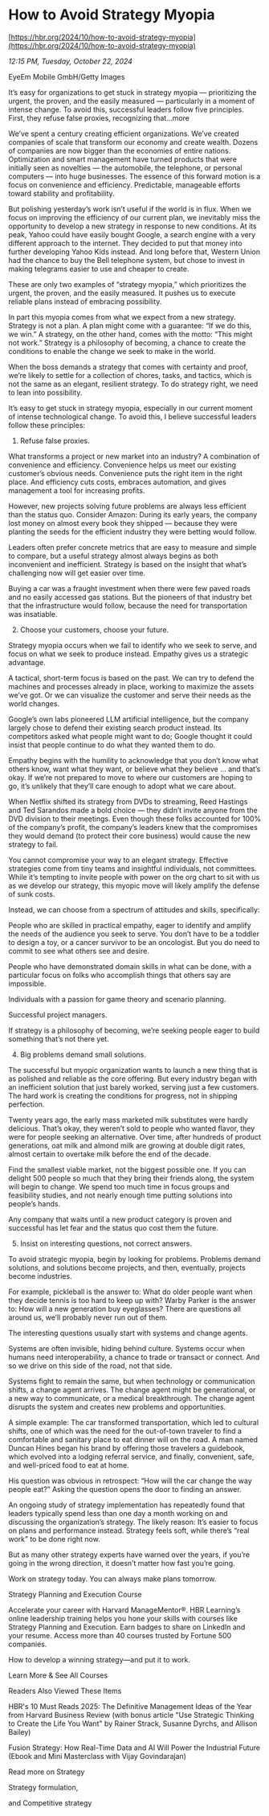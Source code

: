 # How to Avoid Strategy Myopia

[https://hbr.org/2024/10/how-to-avoid-strategy-myopia](https://hbr.org/2024/10/how-to-avoid-strategy-myopia)

*12:15 PM, Tuesday, October 22, 2024*

EyeEm Mobile GmbH/Getty Images

It’s easy for organizations to get stuck in strategy myopia — prioritizing the urgent, the proven, and the easily measured — particularly in a moment of intense change. To avoid this, successful leaders follow five principles. First, they refuse false proxies, recognizing that...more

We’ve spent a century creating efficient organizations. We’ve created companies of scale that transform our economy and create wealth. Dozens of companies are now bigger than the economies of entire nations.  Optimization and smart management have turned products that were initially seen as novelties — the automobile, the telephone, or personal computers — into huge businesses. The essence of this forward motion is a focus on convenience and efficiency. Predictable, manageable efforts toward stability and profitability.

But polishing yesterday’s work isn’t useful if the world is in flux. When we focus on improving the efficiency of our current plan, we inevitably miss the opportunity to develop a new strategy in response to new conditions. At its peak, Yahoo could have easily bought Google, a search engine with a very different approach to the internet. They decided to put that money into further developing Yahoo Kids instead. And long before that, Western Union had the chance to buy the Bell telephone system, but chose to invest in making telegrams easier to use and cheaper to create.

These are only two examples of “strategy myopia,” which prioritizes the urgent, the proven, and the easily measured. It pushes us to execute reliable plans instead of embracing possibility.

In part this myopia comes from what we expect from a new strategy. Strategy is not a plan. A plan might come with a guarantee: “If we do this, we win.” A strategy, on the other hand, comes with the motto: “This might not work.” Strategy is a philosophy of becoming, a chance to create the conditions to enable the change we seek to make in the world.

When the boss demands a strategy that comes with certainty and proof, we’re likely to settle for a collection of chores, tasks, and tactics, which is not the same as an elegant, resilient strategy. To do strategy right, we need to lean into possibility.

It’s easy to get stuck in strategy myopia, especially in our current moment of intense technological change. To avoid this, I believe successful leaders follow these principles:

1. Refuse false proxies.

What transforms a project or new market into an industry? A combination of convenience and efficiency. Convenience helps us meet our existing customer’s obvious needs. Convenience puts the right item in the right place. And efficiency cuts costs, embraces automation, and gives management a tool for increasing profits.

However, new projects solving future problems are always less efficient than the status quo. Consider Amazon: During its early years, the company lost money on almost every book they shipped — because they were planting the seeds for the efficient industry they were betting would follow.

Leaders often prefer concrete metrics that are easy to measure and simple to compare, but a useful strategy almost always begins as both inconvenient and inefficient. Strategy is based on the insight that what’s challenging now will get easier over time.

Buying a car was a fraught investment when there were few paved roads and no easily accessed gas stations. But the pioneers of that industry bet that the infrastructure would follow, because the need for transportation was insatiable.

2. Choose your customers, choose your future.

Strategy myopia occurs when we fail to identify who we seek to serve, and focus on what we seek to produce instead. Empathy gives us a strategic advantage.

A tactical, short-term focus is based on the past. We can try to defend the machines and processes already in place, working to maximize the assets we’ve got. Or we can visualize the customer and serve their needs as the world changes.

Google’s own labs pioneered LLM artificial intelligence, but the company largely chose to defend their existing search product instead. Its competitors asked what people might want to do; Google thought it could insist that people continue to do what they wanted them to do.

Empathy begins with the humility to acknowledge that you don’t know what others know, want what they want, or believe what they believe … and that’s okay. If we’re not prepared to move to where our customers are hoping to go, it’s unlikely that they’ll care enough to adopt what we care about.

When Netflix shifted its strategy from DVDs to streaming, Reed Hastings and Ted Sarandos made a bold choice — they didn’t invite anyone from the DVD division to their meetings. Even though these folks accounted for 100% of the company’s profit, the company’s leaders knew that the compromises they would demand (to protect their core business) would cause the new strategy to fail.

You cannot compromise your way to an elegant strategy. Effective strategies come from tiny teams and insightful individuals, not committees. While it’s tempting to invite people with power on the org chart to sit with us as we develop our strategy, this myopic move will likely amplify the defense of sunk costs.

Instead, we can choose from a spectrum of attitudes and skills, specifically:

People who are skilled in practical empathy, eager to identify and amplify the needs of the audience you seek to serve. You don’t have to be a toddler to design a toy, or a cancer survivor to be an oncologist. But you do need to commit to see what others see and desire.

People who have demonstrated domain skills in what can be done, with a particular focus on folks who accomplish things that others say are impossible.

Individuals with a passion for game theory and scenario planning.

Successful project managers.

If strategy is a philosophy of becoming, we’re seeking people eager to build something that’s not there yet.

4. Big problems demand small solutions.

The successful but myopic organization wants to launch a new thing that is as polished and reliable as the core offering. But every industry began with an inefficient solution that just barely worked, serving just a few customers. The hard work is creating the conditions for progress, not in shipping perfection.

Twenty years ago, the early mass marketed milk substitutes were hardly delicious. That’s okay, they weren’t sold to people who wanted flavor, they were for people seeking an alternative. Over time, after hundreds of product generations, oat milk and almond milk are growing at double digit rates, almost certain to overtake milk before the end of the decade.

Find the smallest viable market, not the biggest possible one. If you can delight 500 people so much that they bring their friends along, the system will begin to change. We spend too much time in focus groups and feasibility studies, and not nearly enough time putting solutions into people’s hands.

Any company that waits until a new product category is proven and successful has let fear and the status quo cost them the future.

5. Insist on interesting questions, not correct answers.

To avoid strategic myopia, begin by looking for problems. Problems demand solutions, and solutions become projects, and then, eventually, projects become industries.

For example, pickleball is the answer to: What do older people want when they decide tennis is too hard to keep up with? Warby Parker is the answer to: How will a new generation buy eyeglasses? There are questions all around us, we’ll probably never run out of them.

The interesting questions usually start with systems and change agents.

Systems are often invisible, hiding behind culture. Systems occur when humans need interoperability, a chance to trade or transact or connect. And so we drive on this side of the road, not that side.

Systems fight to remain the same, but when technology or communication shifts, a change agent arrives. The change agent might be generational, or a new way to communicate, or a medical breakthrough. The change agent disrupts the system and creates new problems and opportunities.

A simple example: The car transformed transportation, which led to cultural shifts, one of which was the need for the out-of-town traveler to find a comfortable and sanitary place to eat dinner will on the road. A man named Duncan Hines began his brand by offering those travelers a guidebook, which evolved into a lodging referral service, and finally, convenient, safe, and well-priced food to eat at home.

His question was obvious in retrospect: “How will the car change the way people eat?” Asking the question opens the door to finding an answer.

An ongoing study of strategy implementation has repeatedly found that leaders typically spend less than one day a month working on and discussing the organization’s strategy. The likely reason: It’s easier to focus on plans and performance instead. Strategy feels soft, while there’s “real work” to be done right now.

But as many other strategy experts have warned over the years, if you’re going in the wrong direction, it doesn’t matter how fast you’re going.

Work on strategy today. You can always make plans tomorrow.

Strategy Planning and Execution Course

Accelerate your career with Harvard ManageMentor®. HBR Learning’s online leadership training helps you hone your skills with courses like Strategy Planning and Execution. Earn badges to share on LinkedIn and your resume. Access more than 40 courses trusted by Fortune 500 companies.

How to develop a winning strategy—and put it to work.

Learn More & See All Courses

Readers Also Viewed These Items

HBR's 10 Must Reads 2025: The Definitive Management Ideas of the Year from Harvard Business Review (with bonus article "Use Strategic Thinking to Create the Life You Want" by Rainer Strack, Susanne Dyrchs, and Allison Bailey)

Fusion Strategy: How Real-Time Data and AI Will Power the Industrial Future (Ebook and Mini Masterclass with Vijay Govindarajan)

Read more on Strategy

Strategy formulation,

and Competitive strategy

